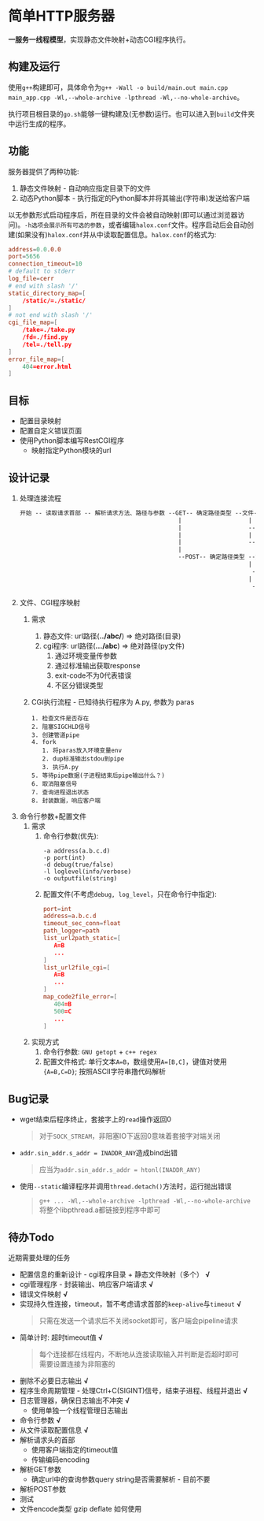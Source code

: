 # 简单HTTP服务器

**一服务一线程模型**，实现静态文件映射+动态CGI程序执行。

## 构建及运行
使用`g++`构建即可，具体命令为`g++ -Wall -o build/main.out main.cpp main_app.cpp -Wl,--whole-archive -lpthread -Wl,--no-whole-archive`。

执行项目根目录的`go.sh`能够一键构建及(无参数)运行。也可以进入到`build`文件夹中运行生成的程序。

## 功能
服务器提供了两种功能:
1. 静态文件映射 - 自动响应指定目录下的文件
2. 动态Python脚本 - 执行指定的Python脚本并将其输出(字符串)发送给客户端

以无参数形式启动程序后，所在目录的文件会被自动映射(即可以通过浏览器访问)。`-h选项会展示所有可选的参数`，或者编辑`halox.conf`文件。程序启动后会自动创建(如果没有)`halox.conf`并从中读取配置信息。`halox.conf`的格式为:
```conf
address=0.0.0.0
port=5656
connection_timeout=10
# default to stderr
log_file=cerr
# end with slash '/'
static_directory_map=[
    /static/=./static/
]
# not end with slash '/'
cgi_file_map=[
    /take=./take.py
    /fd=./find.py
    /tel=./tell.py
]
error_file_map=[
    404=error.html
]
```

## 目标
- 配置目录映射
- 配置自定义错误页面
- 使用Python脚本编写RestCGI程序
  - 映射指定Python模块的url

## 设计记录

1. 处理连接流程
   ```txt
   开始 -- 读取请求首部 -- 解析请求方法、路径与参数 --GET-- 确定路径类型 --文件-- 响应文件 -- 结束
                                                |                   |
                                                |                   --CGI--- 启动CGI程序 -- 读取输出字符串 -- 封装响应内容 -- 结束
                                                |                   |
                                                |                   --其它--  响应404 -- 结束
                                                |
                                                --POST-- 确定路径类型 --文件-- 响应405不运行 -- 结束
                                                                    |
                                                                     --CGI--- 读取请求体 -- 启动CGI程序 -- 读取输出字符串 -- 封装相应内容 -- 结束
                                                                    |
                                                                     --其它-- 响应404 -- 结束
   ```
2. 文件、CGI程序映射
   1. 需求
      1. 静态文件: url路径(**../abc/**) => 绝对路径(目录)  
      2. cgi程序: url路径(**.../abc**) => 绝对路径(py文件)  
         1. 通过环境变量传参数
         2. 通过标准输出获取response
         3. exit-code不为0代表错误
         4. 不区分错误类型
      
   2. CGI执行流程 - 已知待执行程序为 A.py, 参数为 paras
      ```
      1. 检查文件是否存在
      2. 阻塞SIGCHLD信号
      3. 创建管道pipe
      4. fork
         1. 将paras放入环境变量env
         2. dup标准输出stdou到pipe
         3. 执行A.py
      5. 等待pipe数据(子进程结束后pipe输出什么？)
      6. 取消阻塞信号
      7. 查询进程退出状态
      8. 封装数据，响应客户端
      ```
3. 命令行参数+配置文件
   1. 需求
      1. 命令行参数(优先): 
         ```
         -a address(a.b.c.d)
         -p port(int)
         -d debug(true/false)
         -l loglevel(info/verbose)
         -o outputfile(string)
         ```
      1. 配置文件(不考虑`debug, log_level`，只在命令行中指定): 
         ```conf
         port=int
         address=a.b.c.d
         timeout_sec_conn=float
         path_logger=path
         list_url2path_static=[
            A=B
            ...
         ]
         list_url2file_cgi=[
            A=B
            ...
         ]
         map_code2file_error=[
            404=B
            500=C
            ...
         ]
         ```
   1. 实现方式
      1. 命令行参数: `GNU getopt` + `c++ regex`
      2. 配置文件格式: 单行文本`A=B`，数组使用`A=[B,C]`，键值对使用`{A=B,C=D}`; 按照ASCII字符串撸代码解析

## Bug记录
- wget结束后程序终止，套接字上的`read`操作返回0
  > 对于`SOCK_STREAM`，非阻塞IO下返回0意味着套接字对端关闭
- `addr.sin_addr.s_addr = INADDR_ANY`造成bind出错
  > 应当为`addr.sin_addr.s_addr = htonl(INADDR_ANY)`
- 使用`--static`编译程序并调用`thread.detach()`方法时，运行抛出错误
  > `g++ ... -Wl,--whole-archive -lpthread -Wl,--no-whole-archive` 将整个libpthread.a都链接到程序中即可

## 待办Todo
近期需要处理的任务

- 配置信息的重新设计 - cgi程序目录 + 静态文件映射（多个） **√**
- cgi管理程序 - 封装输出、响应客户端请求  **√**
- 错误文件映射    **√**
- 实现持久性连接，timeout，暂不考虑请求首部的`keep-alive`与`timeout`    **√**
  > 只需在发送一个请求后不关闭socket即可，客户端会pipeline请求
- 简单计时: 超时timeout值  **√**
  > 每个连接都在线程内，不断地从连接读取输入并判断是否超时即可  
  > 需要设置连接为非阻塞的
- 删除不必要日志输出 **√**
- 程序生命周期管理 - 处理Ctrl+C(SIGINT)信号，结束子进程、线程并退出 **√**
- 日志管理器，确保日志输出不冲突 **√**
  - 使用单独一个线程管理日志输出
- 命令行参数 **√**
- 从文件读取配置信息 **√**
- 解析请求头的首部
  - 使用客户端指定的timeout值
  - 传输编码encoding
- 解析GET参数
  - 确定url中的查询参数query string是否需要解析 - 目前不要
- 解析POST参数
- 测试
- 文件encode类型 gzip deflate 如何使用